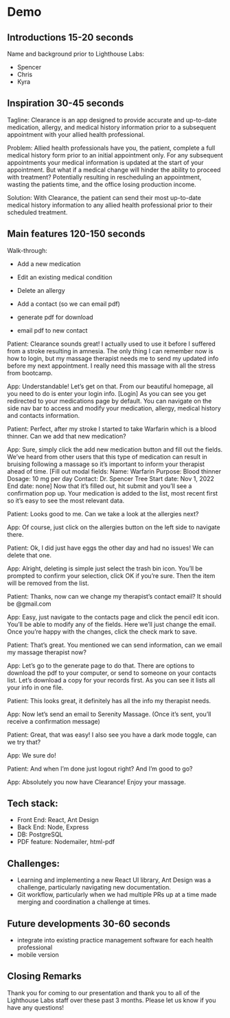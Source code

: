 # Demo

## Introductions 15-20 seconds

Name and background prior to Lighthouse Labs:
- Spencer
- Chris
- Kyra 

## Inspiration 30-45 seconds

Tagline:
Clearance is an app designed to provide accurate and up-to-date medication, allergy, and medical history information prior to a subsequent appointment with your allied health professional.

Problem: 
Allied health professionals have you, the patient, complete a full medical history form prior to an initial appointment only. For any subsequent appointments your medical information is updated at the start of your appointment. But what if a medical change will hinder the ability to proceed with treatment? Potentially resulting in rescheduling an appointment, wasting the patients time, and the office losing production income.

Solution: With Clearance, the patient can send their most up-to-date medical history information to any allied health professional prior to their scheduled treatment. 


## Main features 120-150 seconds

Walk-through:
- Add a new medication

- Edit an existing medical condition

- Delete an allergy 

- Add a contact (so we can email pdf)

- generate pdf for download

- email pdf to new contact

Patient: Clearance sounds great! I actually used to use it before I suffered from a stroke resulting in amnesia. The only thing I can remember now is how to login, but my massage therapist needs me to send my updated info before my next appointment. I really need this massage with all the stress from bootcamp.

App: Understandable! Let’s get on that. From our beautiful homepage, all you need to do is enter your login info.
[Login]
As you can see you get redirected to your medications page by default. You can navigate on the side nav bar to access and modify your medication, allergy, medical history and contacts information.

Patient: Perfect, after my stroke I started to take Warfarin which is a blood thinner. Can we add that new medication?

App: Sure, simply click the add new medication button and fill out the fields. We’ve heard from other users that this type of medication can result in bruising following a massage so it’s important to inform your therapist ahead of time.
[Fill out modal fields:
Name: Warfarin
Purpose: Blood thinner
Dosage: 10 mg per day
Contact: Dr. Spencer Tree
Start date: Nov 1, 2022
End date: none]
Now that it’s filled out, hit submit and you’ll see a confirmation pop up. Your medication is added to the list, most recent first so it’s easy to see the most relevant data.

Patient: Looks good to me. Can we take a look at the allergies next?

App: Of course, just click on the allergies button on the left side to navigate there.

Patient: Ok, I did just have eggs the other day and had no issues! We can delete that one.

App: Alright, deleting is simple just select the trash bin icon. You’ll be prompted to confirm your selection, click OK if you’re sure. Then the item will be removed from the list.

Patient: Thanks, now can we change my therapist’s contact email? It should be @gmail.com

App: Easy, just navigate to the contacts page and click the pencil edit icon. You’ll be able to modify any of the fields. Here we’ll just change the email. Once you’re happy with the changes, click the check mark to save.

Patient: That’s great. You mentioned we can send information, can we email my massage therapist now?

App: Let’s go to the generate page to do that. There are options to download the pdf to your computer, or send to someone on your contacts list. Let’s download a copy for your records first. As you can see it lists all your info in one file.

Patient: This looks great, it definitely has all the info my therapist needs.

App: Now let’s send an email to Serenity Massage. (Once it’s sent, you’ll receive a confirmation message)

Patient: Great, that was easy! I also see you have a dark mode toggle, can we try that?

App: We sure do!

Patient: And when I’m done just logout right? And I’m good to go?

App: Absolutely you now have Clearance! Enjoy your massage.

## Tech stack:

- Front End: React, Ant Design
- Back End: Node, Express
- DB: PostgreSQL
- PDF feature: Nodemailer, html-pdf

## Challenges:

- Learning and implementing a new React UI library, Ant Design was a challenge, particularly navigating new documentation.
- Git workflow, particularly when we had multiple PRs up at a time made merging and coordination a challenge at times.

## Future developments 30-60 seconds

- integrate into existing practice management software for each health professional 
- mobile version

## Closing Remarks

Thank you for coming to our presentation and thank you to all of the Lighthouse Labs staff over these past 3 months. Please let us know if you have any questions!
